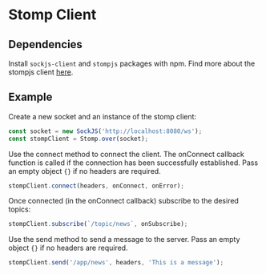 # Stomp Client

## Dependencies

Install ``sockjs-client`` and ``stompjs`` packages with npm. Find more about the stompjs client [here](https://stomp-js.github.io/stomp-websocket/codo/class/Client.html).

## Example

Create a new socket and an instance of the stomp client:

```javascript
const socket = new SockJS('http://localhost:8080/ws');
const stompClient = Stomp.over(socket);
```

Use the connect method to connect the client. The onConnect callback function is called if the connection has been successfully established. Pass an empty object ``{}`` if no headers are required.

```javascript
stompClient.connect(headers, onConnect, onError);
```

Once connected (in the onConnect callback) subscribe to the desired topics:

```javascript
stompClient.subscribe(`/topic/news`, onSubscribe);
```

Use the send method to send a message to the server. Pass an empty object ``{}`` if no headers are required.

```javascript
stompClient.send('/app/news', headers, 'This is a message');
```
